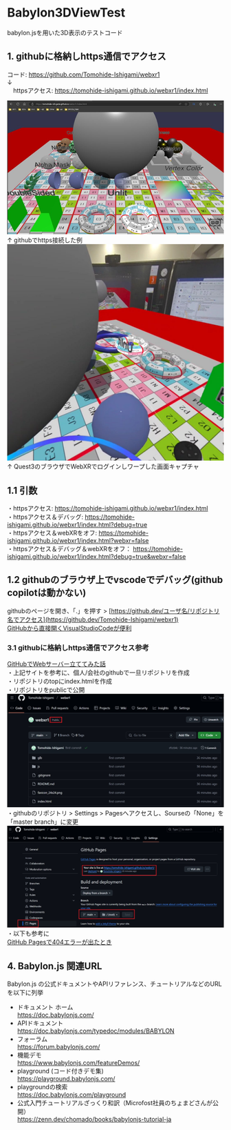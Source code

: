 # Babylon3DViewTest
babylon.jsを用いた3D表示のテストコード

## 1. githubに格納しhttps通信でアクセス
  コード: https://github.com/Tomohide-Ishigami/webxr1  
    ↓  
　httpsアクセス: https://tomohide-ishigami.github.io/webxr1/index.html  

![alt text](images/250203_githubでhttps接続した例.jpg)
↑ githubでhttps接続した例  
![alt text](images/250203_Quest3のブラウザでWebXRでログインしワープした画面キャプチャ.jpg)  
↑ Quest3のブラウザでWebXRでログインしワープした画面キャプチャ  

## 1.1 引数
 ・httpsアクセス:  https://tomohide-ishigami.github.io/webxr1/index.html  
 ・httpsアクセス＆デバッグ:  https://tomohide-ishigami.github.io/webxr1/index.html?debug=true  
 ・httpsアクセス＆webXRをオフ:  https://tomohide-ishigami.github.io/webxr1/index.html?webxr=false  
 ・httpsアクセス＆デバッグ＆webXRをオフ： https://tomohide-ishigami.github.io/webxr1/index.html?debug=true&webxr=false  

## 1.2 githubのブラウザ上でvscodeでデバッグ(github copilotは動かない)
 githubのページを開き、「.」を押す > [https://github.dev/ユーザ名/リポジトリ名でアクセス](https://github.dev/Tomohide-Ishigami/webxr1)  
 [GitHubから直接開くVisualStudioCodeが便利](https://weseek.co.jp/tech/3405/)

 ### 3.1 githubに格納しhttps通信でアクセス参考
 [GitHubでWebサーバー立ててみた話](https://note.com/straw_polarbear/n/nc14b503c654f)  
・上記サイトを参考に、個人/会社のgithubで一旦リポジトリを作成  
・リポジトリのtopにindex.htmlを作成  
・リポジトリをpublicで公開  
![alt text](images/public1.jpg)  
・githubのリポジトリ > Settings > Pagesへアクセスし、Sourseの「None」を「master branch」に変更  
![alt text](images/settings_Pages1.jpg)  
・以下も参考に  
  [GitHub Pagesで404エラーが出たとき](https://zenn.dev/skal073/articles/6b00d731ab3cbf)  


## 4. Babylon.js 関連URL
  Babylon.js の公式ドキュメントやAPIリファレンス、チュートリアルなどのURLを以下に列挙
   - ドキュメント ホーム  
https://doc.babylonjs.com/
   - APIドキュメント  
https://doc.babylonjs.com/typedoc/modules/BABYLON
   - フォーラム  
https://forum.babylonjs.com/
   - 機能デモ  
https://www.babylonjs.com/featureDemos/
   - playground (コード付きデモ集)  
https://playground.babylonjs.com/
   - playgroundの検索  
https://doc.babylonjs.com/playground
   - 公式入門チュートリアルざっくり和訳（Microfost社員のちょまどさんが公開）  
https://zenn.dev/chomado/books/babylonjs-tutorial-ja 